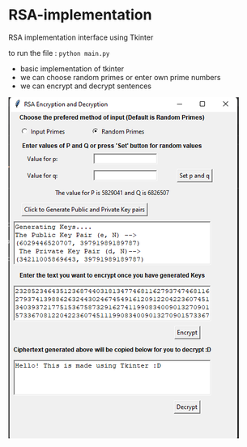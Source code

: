# RSA-implementation
 RSA implementation interface using Tkinter

to run the file : `python main.py`

* basic implementation of tkinter 
* we can choose random primes or enter own prime numbers
* we can encrypt and decrypt sentences

![how the app looks](RSA.png)
